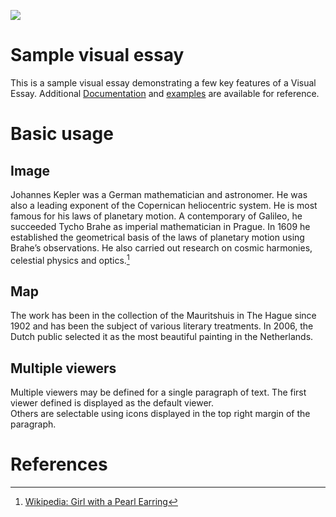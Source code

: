 <a href="https://juncture-digital.org"><img src="https://juncture-digital.org/images/ve-button.png"></a>

<param ve-config 
       title="Johannes Kepler"
       author="A.E.L. Davies and J.V. Field"
       banner="https://iiif.juncture-digital.org/banner/?url=(https://upload.wikimedia.org/wikipedia/commons/f/f3/Kepler_De_Stella_Nova.jpg)" 
       layout="vertical">

<!-- Entities discussed throughout the essay are typically defined before the essay text and
     are thus available in all text.  Entity identifiers (QIDs) can be found in either
     Wikipedia or Wikidata (https://www.wikidata.org)> -->

<param ve-entity eid="Q41264"> <!-- Johannes Vermeer -->
<param ve-entity eid="Q221092"> <!-- Mauritshuis -->
<param ve-entity eid="Q36600"> <!-- The Hague -->

# Sample visual essay

This is a sample visual essay demonstrating a few key features of a Visual Essay. Additional [Documentation](https://github.com/JSTOR-Labs/juncture/wiki) and [examples](https://jstor-labs.github.io/juncture-examples) are available for reference.
<param ve-image 
       manifest="https://iiif.juncture-digital.org/manifest/6dd738aed85597cac540ad31dd5818e86ef7f2918c7b43a9eb3123d5538e6e4c">

# Basic usage

## Image

Johannes Kepler was a German mathematician and astronomer. He was also a leading exponent of the Copernican heliocentric system. He is most famous for his laws of planetary motion. A contemporary of Galileo, he succeeded Tycho Brahe as imperial mathematician in Prague. In 1609 he established the geometrical basis of the laws of planetary motion using Brahe’s observations. He also carried out research on cosmic harmonies, celestial physics and optics.[^1]
<param ve-image 
       label="Portrait of Kepler " 
       description="Detail from the frontispiece of Astronomia Nova" 
       license="public domain" 
       url="https://ras.ac.uk/sites/default/files/2018-03/Kepler%20portrait%20DSC01553.jpg">

## Map

The work has been in the collection of the Mauritshuis in The Hague since 1902 and has been the subject of various 
literary treatments. In 2006, the Dutch public selected it as the most beautiful painting in the Netherlands.
<param ve-map center="Q36600" zoom="11" prefer-geojson>

## Multiple viewers

Multiple viewers may be defined for a single paragraph of text.  The first viewer defined is displayed as the default viewer.  
Others are selectable using icons displayed in the top right margin of the paragraph.
<param ve-image 
       manifest="https://iiif.juncture-digital.org/manifest/6dd738aed85597cac540ad31dd5818e86ef7f2918c7b43a9eb3123d5538e6e4c">
<param ve-map center="Q36600" zoom="11">

# References

[^1]: [Wikipedia: Girl with a Pearl Earring](https://en.wikipedia.org/wiki/Girl_with_a_Pearl_Earring)
